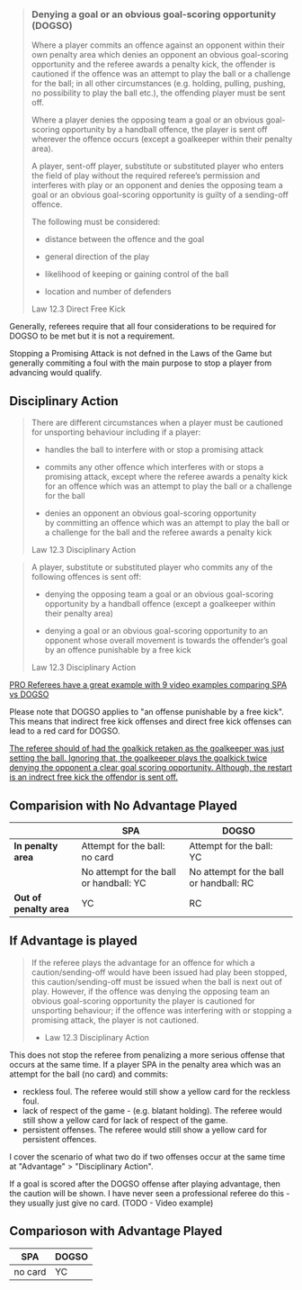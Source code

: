 > ### Denying a goal or an obvious goal-scoring opportunity (DOGSO)
> 
> Where a player commits an offence against an opponent within their own penalty area which denies an opponent an obvious goal-scoring opportunity and the referee awards a penalty kick, the offender is cautioned if the offence was an attempt to play the ball or a challenge for the ball; in all other circumstances (e.g. holding, pulling, pushing, no possibility to play the ball etc.), the offending player must be sent off.
> 
> Where a player denies the opposing team a goal or an obvious goal-scoring opportunity by a handball offence, the player is sent off wherever the offence occurs (except a goalkeeper within their penalty area).
> 
> A player, sent-off player, substitute or substituted player who enters the field of play without the required referee’s permission and interferes with play or an opponent and denies the opposing team a goal or an obvious goal-scoring opportunity is guilty of a sending-off offence.
> 
> The following must be considered:
> 
> - distance between the offence and the goal
> 
> - general direction of the play
> 
> - likelihood of keeping or gaining control of the ball
> 
> - location and number of defenders
> 
> Law 12.3 Direct Free Kick

Generally, referees require that all four considerations to be required for DOGSO to be met but it is not a requirement. 

Stopping a Promising Attack is not defned in the Laws of the Game but generally commiting a foul with the main purpose to stop a player from advancing would qualify. 

## Disciplinary Action

> There are different circumstances when a player must be cautioned for unsporting behaviour including if a player:
> 
> - handles the ball to interfere with or stop a promising attack
> 
> - commits any other offence which interferes with or stops a promising attack, except where the referee awards a penalty kick for an offence which was an attempt to play the ball or a challenge for the ball
> 
> - denies an opponent an obvious goal-scoring opportunity by committing an offence which was an attempt to play the ball or a challenge for the ball and the referee awards a penalty kick
> 
> Law 12.3 Disciplinary Action

> A player, substitute or substituted player who commits any of the following offences is sent off:
> 
> - denying the opposing team a goal or an obvious goal-scoring opportunity by a handball offence (except a goalkeeper within their penalty area)
> 
> - denying a goal or an obvious goal-scoring opportunity to an opponent whose overall movement is towards the offender’s goal by an offence punishable by a free kick
> 
> Law 12.3 Disciplinary Action

[PRO Referees have a great example with 9 video examples comparing SPA vs DOGSO](https://proreferees.com/2020/04/03/pro-insight-tactical-fouling-in-soccer-what-officials-look-for/)

Please note that DOGSO applies to "an offense punishable by a free kick". This means that indirect free kick offenses and direct free kick offenses can lead to a red card for DOGSO.

[The referee should of had the goalkick retaken as the goalkeeper was just setting the ball. Ignoring that, the goalkeeper plays the goalkick twice denying the opponent a clear goal scoring opportunity. Although, the restart is an indrect free kick the offendor is sent off.](https://www.youtube.com/watch?v=uivLc9urdBY)

## Comparision with No Advantage Played

|                         | SPA                                     | DOGSO                                   |
| ----------------------- | --------------------------------------- | --------------------------------------- |
| **In penalty area**     | Attempt for the ball:  no card          | Attempt for the ball:  YC               |
|                         | No attempt for the ball or handball: YC | No attempt for the ball or handball: RC |
| **Out of penalty area** | YC                                      | RC                                      |

## If Advantage is played

> If the referee plays the advantage for an offence for which a caution/sending-off would have been issued had play been stopped, this caution/sending-off must be issued when the ball is next out of play. However, if the offence was denying the opposing team an obvious goal-scoring opportunity the player is cautioned for unsporting behaviour; if the offence was interfering with or stopping a promising attack, the player is not cautioned.
> 
> - Law 12.3 Disciplinary Action

This does not stop the referee from penalizing a more serious offense that occurs at the same time. If a player SPA in the penalty area which was an attempt for the ball (no card) and commits:
- reckless foul. The referee would still show a yellow card for the reckless foul.
- lack of respect of the game - (e.g. blatant holding). The referee would still show a yellow card for lack of respect of the game.
- persistent offenses. The referee would still show a yellow card for persistent offences.

I cover the scenario of what two do if two offenses occur at the same time at "Advantage" > "Disciplinary Action".

If a goal is scored after the DOGSO offense after playing advantage, then the caution will be shown. I have never seen a professional referee do this - they usually just give no card. (TODO - Video example)

## Comparioson with Advantage Played

| SPA     | DOGSO |
| ------- | ----- |
| no card | YC    |
